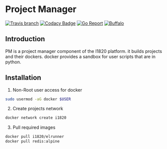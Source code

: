 # Project Manager
[![Travis branch](https://img.shields.io/travis/com/I1820/pm/master.svg?style=flat-square)](https://travis-ci.com/I1820/pm)
[![Codacy Badge](https://img.shields.io/codacy/grade/f536424b14cc4df5998f4ca0b356b661.svg?style=flat-square)](https://www.codacy.com/project/i1820/pm/dashboard)
[![Go Report](https://goreportcard.com/badge/github.com/I1820/pm?style=flat-square)](https://goreportcard.com/report/github.com/I1820/pm)
[![Buffalo](https://img.shields.io/badge/powered%20by-buffalo-blue.svg?style=flat-square)](http://gobuffalo.io)


## Introduction
PM is a project manager component of the I1820 platform.
it builds projects and their dockers. docker provides a sandbox for user scripts that are in python.

## Installation

1. Non-Root user access for docker
```sh
sudo usermod -aG docker $USER
```

2. Create projects network
```sh
docker network create i1820
```

3. Pull required images
```sh
docker pull i1820/elrunner
docker pull redis:alpine
```
